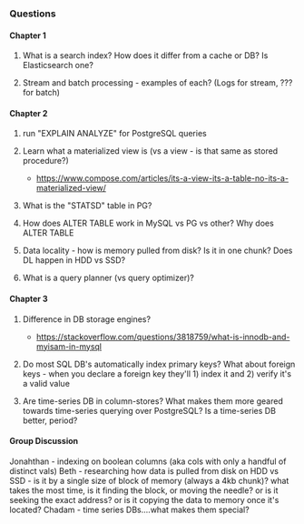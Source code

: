 ### Questions

#### Chapter 1

1. What is a search index? How does it differ from a cache or DB? Is Elasticsearch one? 

1. Stream and batch processing - examples of each? (Logs for stream, ??? for batch)

#### Chapter 2

1. run "EXPLAIN ANALYZE" for PostgreSQL queries

1. Learn what a materialized view is (vs a view - is that same as stored procedure?)
    - https://www.compose.com/articles/its-a-view-its-a-table-no-its-a-materialized-view/

1. What is the "STATSD" table in PG?

1. How does ALTER TABLE work in MySQL vs PG vs other? Why does ALTER TABLE

1. Data locality - how is memory pulled from disk? Is it in one chunk? Does DL happen in HDD vs SSD?

1. What is a query planner (vs query optimizer)?

#### Chapter 3

1. Difference in DB storage engines?
    - https://stackoverflow.com/questions/3818759/what-is-innodb-and-myisam-in-mysql

1. Do most SQL DB's automatically index primary keys? What about foreign keys - when you declare a foreign key they'll 1) index it and 2) verify it's a valid value

1. Are time-series DB in column-stores? What makes them more geared towards time-series querying over PostgreSQL? Is a time-series DB better, period? 




#### Group Discussion

Jonahthan - indexing on boolean columns (aka cols with only a handful of distinct vals)
Beth - researching how data is pulled from disk on HDD vs SSD - is it by a single size of block of memory (always a 4kb chunk)? what takes the most time, is it finding the block, or moving the needle? or is it seeking the exact address? or is it copying the data to memory once it's located?
Chadam - time series DBs....what makes them special?
